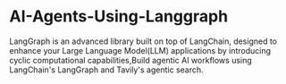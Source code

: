 # AI-Agents-Using-Langgraph
LangGraph is an advanced library built on top of LangChain, designed to enhance your Large Language Model(LLM) applications by introducing cyclic computational capabilities,Build agentic AI workflows using LangChain's LangGraph and Tavily's agentic search.
